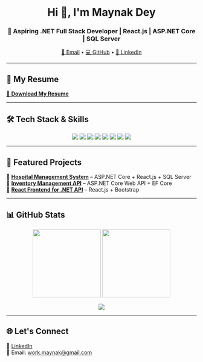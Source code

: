 <h1 align="center">Hi 👋, I'm Maynak Dey</h1>
<h3 align="center">🚀 Aspiring .NET Full Stack Developer | React.js | ASP.NET Core | SQL Server</h3>

<p align="center">
  <a href="mailto:work.maynak@gmail.com">📧 Email</a> •
  <a href="https://github.com/maynak-dev">💻 GitHub</a> •
  <a href="https://in.linkedin.com/in/maynak-dey-4a0046377">🔗 LinkedIn</a>
</p>

---

## 📄 My Resume
[📄 **Download My Resume**](#)

---

## 🛠️ Tech Stack & Skills

<p align="center">
  <img src="https://img.shields.io/badge/C%23-239120?style=for-the-badge&logo=c-sharp&logoColor=white" />
  <img src="https://img.shields.io/badge/ASP.NET%20Core-512BD4?style=for-the-badge&logo=dotnet&logoColor=white" />
  <img src="https://img.shields.io/badge/Entity%20Framework-512BD4?style=for-the-badge&logo=dotnet&logoColor=white" />
  <img src="https://img.shields.io/badge/React.js-61DAFB?style=for-the-badge&logo=react&logoColor=black" />
  <img src="https://img.shields.io/badge/Bootstrap-563D7C?style=for-the-badge&logo=bootstrap&logoColor=white" />
  <img src="https://img.shields.io/badge/SQL%20Server-CC2927?style=for-the-badge&logo=microsoftsqlserver&logoColor=white" />
  <img src="https://img.shields.io/badge/Visual%20Studio-5C2D91?style=for-the-badge&logo=visualstudio&logoColor=white" />
  <img src="https://img.shields.io/badge/GitHub-181717?style=for-the-badge&logo=github&logoColor=white" />
</p>

---

## 📂 Featured Projects
🔹 [**Hospital Management System**](https://github.com/maynak-dev/hospital-management-system) – ASP.NET Core + React.js + SQL Server  
🔹 [**Inventory Management API**](https://github.com/maynak-dev/inventory-management-api) – ASP.NET Core Web API + EF Core  
🔹 [**React Frontend for .NET API**](https://github.com/maynak-dev/react-frontend-dotnet-api) – React.js + Bootstrap

---

## 📊 GitHub Stats
<p align="center">
  <img src="https://github-readme-stats.vercel.app/api?username=maynak-dev&show_icons=true&theme=tokyonight" height="180" />
  <img src="https://github-readme-streak-stats.herokuapp.com?user=maynak-dev&theme=tokyonight" height="180" />
</p>

<p align="center">
  <img src="https://github-readme-stats.vercel.app/api/top-langs/?username=maynak-dev&layout=compact&theme=tokyonight" />
</p>

---

## 🌐 Let's Connect
💼 [LinkedIn](https://in.linkedin.com/in/maynak-dey-4a0046377)  
📧 Email: work.maynak@gmail.com  
